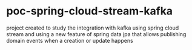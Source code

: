 # poc-spring-cloud-stream-kafka
project created to study the integration with kafka using spring cloud stream and using a new feature of spring data jpa that allows publishing domain events when a creation or update happens